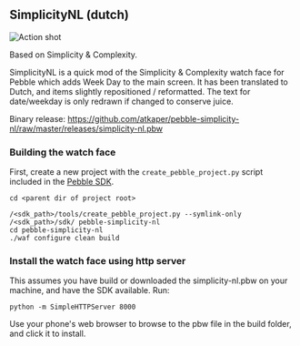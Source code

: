 ## SimplicityNL (dutch)

![Action shot](https://raw.github.com/atkaper/pebble-simplicity-nl/master/releases/simplicity-nl.png)

Based on Simplicity & Complexity.


SimplicityNL is a quick mod of the Simplicity & Complexity watch face for Pebble which adds Week Day to the main screen.
It has been translated to Dutch, and items slightly repositioned / reformatted.
The text for date/weekday is only redrawn if changed to conserve juice.

Binary release:
https://github.com/atkaper/pebble-simplicity-nl/raw/master/releases/simplicity-nl.pbw


### Building the watch face

First, create a new project with the `create_pebble_project.py` script included in the [Pebble SDK](http://developer.getpebble.com).

    cd <parent dir of project root>

    /<sdk_path>/tools/create_pebble_project.py --symlink-only /<sdk_path>/sdk/ pebble-simplicity-nl
    cd pebble-simplicity-nl
    ./waf configure clean build

### Install the watch face using http server

This assumes you have build or downloaded the simplicity-nl.pbw on your machine, and have the SDK available.
Run:

    python -m SimpleHTTPServer 8000

Use your phone's web browser to browse to the pbw file in the build folder, and click it to install.


